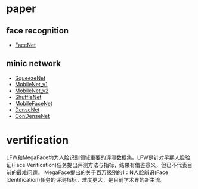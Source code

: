 # paper

## face recognition 
- [FaceNet](https://github.com/jyhengcoder/paper-diary/blob/master/papers/facenet.md)

##  minic network
- [SqueezeNet](https://github.com/jyhengcoder/paper-diary/blob/master/papers/squeezenet.md)
- [MobileNet_v1](https://github.com/jyhengcoder/paper-diary/blob/master/papers/mobilenet_v1.md)
- [MobileNet_v2](https://github.com/jyhengcoder/paper-diary/blob/master/papers/mobilenet_v2.md)
- [ShuffleNet](https://github.com/jyhengcoder/paper-diary/blob/master/papers/shufflenet.md)
- [MobileFaceNet](https://github.com/jyhengcoder/paper-diary/blob/master/papers/mobilefacenet.md)
- [DenseNet](http://www.sohu.com/a/161639222_114877)
- [ConDenseNet](https://github.com/jyhengcoder/paper-diary/blob/master/papers/condensenet.md)




# vertification

LFW和MegaFace均为人脸识别领域重要的评测数据集。LFW是针对早期人脸验证(Face Verification)任务提出评测方法与指标，结果有借鉴意义，但已不代表目前的最难问题。
MegaFace提出的关于百万级别的1：N人脸辨识(Face Identification)任务的评测指标，难度更大，是目前学术界的新主流。

